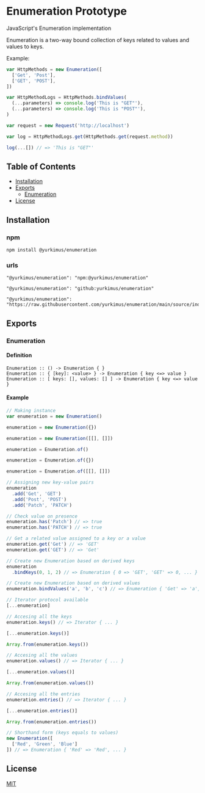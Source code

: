 # Enumeration Prototype

JavaScript's Enumeration implementation

Enumeration is a two-way bound collection of keys related to values and values
to keys.

Example:

```javascript
var HttpMethods = new Enumeration([
  ['Get', 'Post'],
  ['GET', 'POST'],
])

var HttpMethodLogs = HttpMethods.bindValues(
  (...parameters) => console.log('This is "GET"'),
  (...parameters) => console.log('This is "POST"'),
)

var request = new Request('http://localhost')

var log = HttpMethodLogs.get(HttpMethods.get(request.method))

log(...[]) // => 'This is "GET"'
```

## Table of Contents

- [Installation](#installation)
- [Exports](#exports)
  - [Enumeration](#Enumeration)
- [License](#license)

## Installation

### npm

```
npm install @yurkimus/enumeration
```

### urls

```
"@yurkimus/enumeration": "npm:@yurkimus/enumeration"
```

```
"@yurkimus/enumeration": "github:yurkimus/enumeration"
```

```
"@yurkimus/enumeration": "https://raw.githubusercontent.com/yurkimus/enumeration/main/source/index.js"
```

## Exports

### Enumeration

#### Definition

```
Enumeration :: () -> Enumeration { }
Enumeration :: { [key]: <value> } -> Enumeration { key <=> value }
Enumeration :: [ keys: [], values: [] ] -> Enumeration { key <=> value }
```

#### Example

```javascript
// Making instance
var enumeration = new Enumeration()

enumeration = new Enumeration({})

enumeration = new Enumeration([[], []])

enumeration = Enumeration.of()

enumeration = Enumeration.of({})

enumeration = Enumeration.of([[], []])

// Assigning new key-value pairs
enumeration
  .add('Get', 'GET')
  .add('Post', 'POST')
  .add('Patch', 'PATCH')

// Check value on presence
enumeration.has('Patch') // => true
enumeration.has('PATCH') // => true

// Get a related value assigned to a key or a value
enumeration.get('Get') // => 'GET'
enumeration.get('GET') // => 'Get'

// Create new Enumeration based on derived keys
enumeration
  .bindKeys(0, 1, 2) // => Enumeration { 0 => 'GET', 'GET' => 0, ... }

// Create new Enumeration based on derived values
enumeration.bindValues('a', 'b', 'c') // => Enumeration { 'Get' => 'a', 'a' => 'Get', ... }

// Iterator protocol available
[...enumeration]

// Accesing all the keys
enumeration.keys() // => Iterator { ... }

[...enumeration.keys()]

Array.from(enumeration.keys())

// Accesing all the values
enumeration.values() // => Iterator { ... }

[...enumeration.values()]

Array.from(enumeration.values())

// Accesing all the entries
enumeration.entries() // => Iterator { ... }

[...enumeration.entries()]

Array.from(enumeration.entries())

// Shorthand form (keys equals to values)
new Enumeration([
  ['Red', 'Green', 'Blue']
]) // => Enumeration { 'Red' => 'Red', ... }
```

## License

[MIT](LICENSE)

